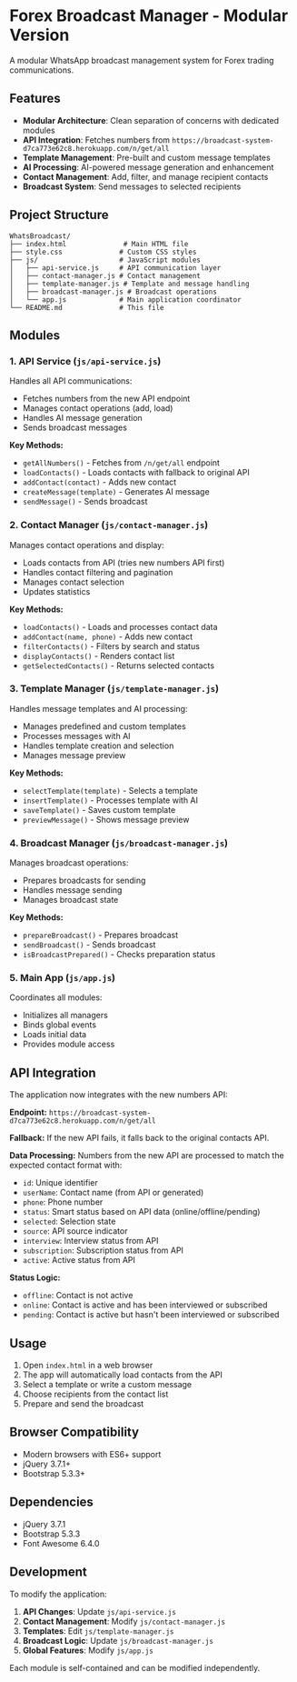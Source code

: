 # Forex Broadcast Manager - Modular Version

A modular WhatsApp broadcast management system for Forex trading communications.

## Features

- **Modular Architecture**: Clean separation of concerns with dedicated modules
- **API Integration**: Fetches numbers from `https://broadcast-system-d7ca773e62c8.herokuapp.com/n/get/all`
- **Template Management**: Pre-built and custom message templates
- **AI Processing**: AI-powered message generation and enhancement
- **Contact Management**: Add, filter, and manage recipient contacts
- **Broadcast System**: Send messages to selected recipients

## Project Structure

```
WhatsBroadcast/
├── index.html              # Main HTML file
├── style.css              # Custom CSS styles
├── js/                    # JavaScript modules
│   ├── api-service.js     # API communication layer
│   ├── contact-manager.js # Contact management
│   ├── template-manager.js # Template and message handling
│   ├── broadcast-manager.js # Broadcast operations
│   └── app.js             # Main application coordinator
└── README.md              # This file
```

## Modules

### 1. API Service (`js/api-service.js`)
Handles all API communications:
- Fetches numbers from the new API endpoint
- Manages contact operations (add, load)
- Handles AI message generation
- Sends broadcast messages

**Key Methods:**
- `getAllNumbers()` - Fetches from `/n/get/all` endpoint
- `loadContacts()` - Loads contacts with fallback to original API
- `addContact(contact)` - Adds new contact
- `createMessage(template)` - Generates AI message
- `sendMessage()` - Sends broadcast

### 2. Contact Manager (`js/contact-manager.js`)
Manages contact operations and display:
- Loads contacts from API (tries new numbers API first)
- Handles contact filtering and pagination
- Manages contact selection
- Updates statistics

**Key Methods:**
- `loadContacts()` - Loads and processes contact data
- `addContact(name, phone)` - Adds new contact
- `filterContacts()` - Filters by search and status
- `displayContacts()` - Renders contact list
- `getSelectedContacts()` - Returns selected contacts

### 3. Template Manager (`js/template-manager.js`)
Handles message templates and AI processing:
- Manages predefined and custom templates
- Processes messages with AI
- Handles template creation and selection
- Manages message preview

**Key Methods:**
- `selectTemplate(template)` - Selects a template
- `insertTemplate()` - Processes template with AI
- `saveTemplate()` - Saves custom template
- `previewMessage()` - Shows message preview

### 4. Broadcast Manager (`js/broadcast-manager.js`)
Manages broadcast operations:
- Prepares broadcasts for sending
- Handles message sending
- Manages broadcast state

**Key Methods:**
- `prepareBroadcast()` - Prepares broadcast
- `sendBroadcast()` - Sends broadcast
- `isBroadcastPrepared()` - Checks preparation status

### 5. Main App (`js/app.js`)
Coordinates all modules:
- Initializes all managers
- Binds global events
- Loads initial data
- Provides module access

## API Integration

The application now integrates with the new numbers API:

**Endpoint:** `https://broadcast-system-d7ca773e62c8.herokuapp.com/n/get/all`

**Fallback:** If the new API fails, it falls back to the original contacts API.

**Data Processing:** Numbers from the new API are processed to match the expected contact format with:
- `id`: Unique identifier
- `userName`: Contact name (from API or generated)
- `phone`: Phone number
- `status`: Smart status based on API data (online/offline/pending)
- `selected`: Selection state
- `source`: API source indicator
- `interview`: Interview status from API
- `subscription`: Subscription status from API
- `active`: Active status from API

**Status Logic:**
- `offline`: Contact is not active
- `online`: Contact is active and has been interviewed or subscribed
- `pending`: Contact is active but hasn't been interviewed or subscribed

## Usage

1. Open `index.html` in a web browser
2. The app will automatically load contacts from the API
3. Select a template or write a custom message
4. Choose recipients from the contact list
5. Prepare and send the broadcast

## Browser Compatibility

- Modern browsers with ES6+ support
- jQuery 3.7.1+
- Bootstrap 5.3.3+

## Dependencies

- jQuery 3.7.1
- Bootstrap 5.3.3
- Font Awesome 6.4.0

## Development

To modify the application:

1. **API Changes**: Update `js/api-service.js`
2. **Contact Management**: Modify `js/contact-manager.js`
3. **Templates**: Edit `js/template-manager.js`
4. **Broadcast Logic**: Update `js/broadcast-manager.js`
5. **Global Features**: Modify `js/app.js`

Each module is self-contained and can be modified independently.
